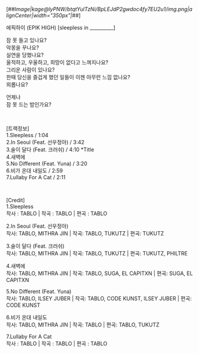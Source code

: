 [##_Image|kage@lyPNW/btqtYulTzNi/BpLEJdP2gwdoc4fy7EU2u1/img.png|alignCenter|width="350px"|_##]

에픽하이 (EPIK HIGH) [sleepless in \_\_\_\_\_\_\_\_\_\_]

잠 못 들고 있나요?  
악몽을 꾸나요?  
실연을 당했나요?  
울적하고, 우울하고, 희망이 없다고 느껴지나요?  
그리운 사람이 있나요?  
한때 당신을 즐겁게 했던 일들이 이젠 아무런 느낌 없나요?  
외롭나요?

언제나  
잠 못 드는 밤인가요?

<p><br></p>

[트랙정보]  
1.Sleepless / 1:04  
2.In Seoul (Feat. 선우정아) / 3:42  
3.술이 달다 (Feat. 크러쉬) / 4:10 *Title  
4.새벽에  
5.No Different (Feat. Yuna) / 3:20  
6.비가 온대 내일도 / 2:59  
7.Lullaby For A Cat / 2:11

<p><br></p>

[Credit]  
1.Sleepless  
작사 : TABLO | 작곡 : TABLO | 편곡 : TABLO

2.In Seoul (Feat. 선우정아)  
작사: TABLO, MITHRA JIN | 작곡: TABLO, TUKUTZ | 편곡: TUKUTZ

3.술이 달다 (Feat. 크러쉬)  
작사: TABLO, MITHRA JIN | 작곡: TABLO, TUKUTZ | 편곡: TUKUTZ, PHILTRE

4.새벽에  
작사: TABLO, MITHRA JIN | 작곡: TABLO, SUGA, EL CAPITXN | 편곡: SUGA, EL CAPITXN

5.No Different (Feat. Yuna)  
작사: TABLO, ILSEY JUBER | 작곡: TABLO, CODE KUNST, ILSEY JUBER | 편곡: CODE KUNST

6.비가 온대 내일도  
작사: TABLO, MITHRA JIN | 작곡: TABLO | 편곡: TABLO, TUKUTZ

7.Lullaby For A Cat  
작사 : TABLO | 작곡 : TABLO | 편곡 : TABLO